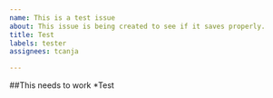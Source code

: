 ```yaml
---
name: This is a test issue
about: This issue is being created to see if it saves properly.
title: Test
labels: tester
assignees: tcanja

---
```


##This needs to work
*Test
